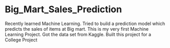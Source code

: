 # Big_Mart_Sales_Prediction
Recently learned Machine Learning. Tried to build a prediction model which predicts the sales of items at Big mart. This is my very first Machine Learning Project. Got the data set from Kaggle. Built this project for a College Project
